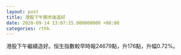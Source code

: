 ```yaml
---
layout: post
title: 港股下午開市後造好
date: 2020-09-14 13:07:15.000000000 +08:00
categories: rthk
---
```


港股下午繼續造好。恒生指數較早時報24679點，升176點，升幅0.72%。
